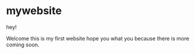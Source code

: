 # mywebsite
hey!

Welcome this is my first website hope you what you because there is more coming soon.
